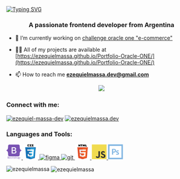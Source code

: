 [![Typing SVG](https://readme-typing-svg.herokuapp.com?font=poppins&duration=4000&center=true&width=500&lines=Hi+%F0%9F%91%8B;I'm+Ezequiel+Massa)](https://git.io/typing-svg)
<h3 align="center">A passionate frontend developer from Argentina</h3>

- 🔭 I’m currently working on [challenge oracle one "e-commerce"](https://github.com/EzequielMassa/Challenge-Ecommerce-C.R.U.D-Oracle-ONE)

- 👨‍💻 All of my projects are available at [https://ezequielmassa.github.io/Portfolio-Oracle-ONE/](https://ezequielmassa.github.io/Portfolio-Oracle-ONE/)

- 📫 How to reach me **ezequielmassa.dev@gmail.com**

<div id="header" align="center">
  <img src="https://media.giphy.com/media/jdPMeyv9rn0hZHh8n9/giphy.gif" width="200"/>
</div>

<h3 align="left">Connect with me:</h3>
<p align="left">
<a href="https://linkedin.com/in/ezequiel-massa-dev" target="blank"><img align="center" src="https://raw.githubusercontent.com/rahuldkjain/github-profile-readme-generator/master/src/images/icons/Social/linked-in-alt.svg" alt="ezequiel-massa-dev" height="30" width="40" /></a>
<a href="https://instagram.com/ezequielmassa.dev" target="blank"><img align="center" src="https://raw.githubusercontent.com/rahuldkjain/github-profile-readme-generator/master/src/images/icons/Social/instagram.svg" alt="ezequielmassa.dev" height="30" width="40" /></a>
</p>

<h3 align="left">Languages and Tools:</h3>
<p align="left"> <a href="https://getbootstrap.com" target="_blank" rel="noreferrer"> <img src="https://raw.githubusercontent.com/devicons/devicon/master/icons/bootstrap/bootstrap-plain-wordmark.svg" alt="bootstrap" width="40" height="40"/> </a> <a href="https://www.w3schools.com/css/" target="_blank" rel="noreferrer"> <img src="https://raw.githubusercontent.com/devicons/devicon/master/icons/css3/css3-original-wordmark.svg" alt="css3" width="40" height="40"/> </a> <a href="https://www.figma.com/" target="_blank" rel="noreferrer"> <img src="https://www.vectorlogo.zone/logos/figma/figma-icon.svg" alt="figma" width="40" height="40"/> </a> <a href="https://git-scm.com/" target="_blank" rel="noreferrer"> <img src="https://www.vectorlogo.zone/logos/git-scm/git-scm-icon.svg" alt="git" width="40" height="40"/> </a> <a href="https://www.w3.org/html/" target="_blank" rel="noreferrer"> <img src="https://raw.githubusercontent.com/devicons/devicon/master/icons/html5/html5-original-wordmark.svg" alt="html5" width="40" height="40"/> </a> <a href="https://developer.mozilla.org/en-US/docs/Web/JavaScript" target="_blank" rel="noreferrer"> <img src="https://raw.githubusercontent.com/devicons/devicon/master/icons/javascript/javascript-original.svg" alt="javascript" width="40" height="40"/> </a> <a href="https://www.photoshop.com/en" target="_blank" rel="noreferrer"> <img src="https://raw.githubusercontent.com/devicons/devicon/master/icons/photoshop/photoshop-line.svg" alt="photoshop" width="40" height="40"/> </a> </p>



<p><img align="left" src="https://github-readme-stats.vercel.app/api/top-langs?username=ezequielmassa&show_icons=true&locale=en&layout=compact" alt="ezequielmassa" /></p>

<p>&nbsp;<img align="center" src="https://github-readme-stats.vercel.app/api?username=EzequielMassa&theme=react&show_icons=true" alt="ezequielmassa" /></p>


